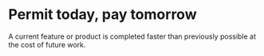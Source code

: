 # Permit today, pay tomorrow
A current feature or product is completed faster than previously possible at the cost of future work.
